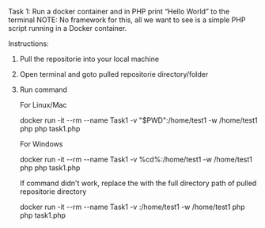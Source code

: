 Task 1:
Run a docker container and in PHP print “Hello World” to the terminal
NOTE: No framework for this, all we want to see is a simple PHP script running in a Docker container.

Instructions:
1. Pull the repositorie into your local machine
2. Open terminal and goto pulled repositorie directory/folder
3. Run command
    
   For Linux/Mac
   
   docker run -it --rm --name Task1 -v "$PWD":/home/test1 -w /home/test1 php php task1.php

   For Windows
   
   docker run -it --rm --name Task1 -v %cd%:/home/test1 -w /home/test1 php php task1.php

   If command didn't work, replace the <current directory path> with the full directory path of pulled repositorie directory
    
   docker run -it --rm --name Task1 -v <current directory path>:/home/test1 -w /home/test1 php php task1.php
